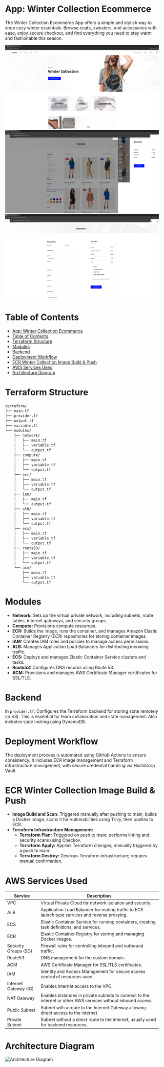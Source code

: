 # App: Winter Collection Ecommerce

The Winter Collection Ecommerce App offers a simple and stylish way to shop cozy winter essentials. Browse coats, sweaters, and accessories with ease, enjoy secure checkout, and find everything you need to stay warm and fashionable this season.

![Winter Collection1](./winter-collection1.png)
![Winter Collection2](./winter-collection2.png)
![Winter Collection3](./winter-collection3.png)

# Table of Contents

- [App: Winter Collection Ecommerce](#app-winter-collection-ecommerce)
- [Table of Contents](#table-of-contents)
- [Terraform Structure](#terraform-structure)
- [Modules](#modules)
- [Backend](#backend)
- [Deployment Workflow](#deployment-workflow)
- [ECR Winter Collection Image Build & Push](#ecr-winter-collection-image-build--push)
- [AWS Services Used](#aws-services-used)
- [Architecture Diagram](#architecture-diagram)

# Terraform Structure

```plaintext
terraform/
├── main.tf
├── provider.tf
├── output.tf
├── variable.tf
└── modules/
    ├── network/
    │   ├── main.tf
    │   ├── variable.tf
    │   └── output.tf
    ├── compute/
    │   ├── main.tf
    │   ├── variable.tf
    │   └── output.tf
    ├── ecr/
    │   ├── main.tf
    │   ├── variable.tf
    │   └── output.tf
    ├── iam/
    │   ├── main.tf
    │   └── output.tf
    ├── alb/
    │   ├── main.tf
    │   ├── variable.tf
    │   └── output.tf
    ├── ecs/
    │   ├── main.tf
    │   ├── variable.tf
    │   └── output.tf
    ├── route53/
    │   ├── main.tf
    │   ├── variable.tf
    │   └── output.tf
    └── acm/
        ├── main.tf
        ├── variable.tf
        └── output.tf
```



# Modules

- **Network:** Sets up the virtual private network, including subnets, route tables, internet gateways, and security groups.
- **Compute:** Provisions compute resources.
- **ECR:** Builds the image, runs the container, and manages Amazon Elastic Container Registry (ECR) repositories for storing container images.
- **IAM:** Creates IAM roles and policies to manage access permissions.
- **ALB:** Manages Application Load Balancers for distributing incoming traffic.
- **ECS:** Deploys and manages Elastic Container Service clusters and tasks.
- **Route53:** Configures DNS records using Route 53.
- **ACM:** Provisions and manages AWS Certificate Manager certificates for SSL/TLS.

# Backend

In `provider.tf`: Configures the Terraform backend for storing state remotely (in S3). This is essential for team collaboration and state management. Also includes state locking using DynamoDB.

# Deployment Workflow

The deployment process is automated using GitHub Actions to ensure consistency. It includes ECR image management and Terraform infrastructure management, with secure credential handling via HashiCorp Vault.

# ECR Winter Collection Image Build & Push

- **Image Build and Scan:** Triggered manually after pushing to main; builds a Docker image, scans it for vulnerabilities using Trivy, then pushes to ECR.
- **Terraform Infrastructure Management:**
  - **Terraform Plan:** Triggered on push to main; performs linting and security scans using Checkov.
  - **Terraform Apply:** Applies Terraform changes; manually triggered by a push to main.
  - **Terraform Destroy:** Destroys Terraform infrastructure; requires manual confirmation.

# AWS Services Used

| Service               | Description                                                                                                  |
|-----------------------|--------------------------------------------------------------------------------------------------------------|
| VPC                   | Virtual Private Cloud for network isolation and security.                                                    |
| ALB                   | Application Load Balancer for routing traffic to ECS launch type services and reverse proxying.              |
| ECS                   | Elastic Container Service for running containers, creating task definitions, and services.                   |
| ECR                   | Elastic Container Registry for storing and managing Docker images.                                          |
| Security Groups (SG)   | Firewall rules for controlling inbound and outbound traffic.                                                |
| Route53                | DNS management for the custom domain.                                                                        |
| ACM                   | AWS Certificate Manager for SSL/TLS certificates.                                                           |
| IAM                   | Identity and Access Management for secure access control of resources used.                                  |
| Internet Gateway (IG) | Enables internet access to the VPC.                                                                          |
| NAT Gateway           | Enables instances in private subnets to connect to the internet or other AWS services without inbound access.|
| Public Subnet         | Subnet with a route to the Internet Gateway allowing direct access to the internet.                          |
| Private Subnet        | Subnet without a direct route to the internet, usually used for backend resources.                           |

# Architecture Diagram

![Architecture Diagram](./architecture-diagram.png)
